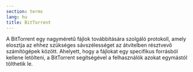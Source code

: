 ```yaml
---
section: terms
lang: hu
title: BitTorrent
---
```


A BitTorrent egy nagyméretű fájlok továbbítására szolgáló protokoll, amely elosztja az ehhez szükséges sávszélességet az átvitelben résztvevő számítógépek között. Ahelyett, hogy a fájlokat egy specifikus forrásból kellene letölteni, a BitTorrent segítségével a felhasználók azokat egymástól tölthetik le.

